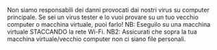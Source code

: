 Non siamo responsabili dei danni provocati dai nostri virus su computer principale.
Se sei un virus tester e lo vuoi provare su un tuo vecchio computer o macchina virtuale, puoi farlo!
NB: Eseguilo su una macchina virtuale STACCANDO la rete Wi-Fi.
NB2: Assicurati che sopra la tua macchina virtuale/vecchio computer non ci siano file personali.
